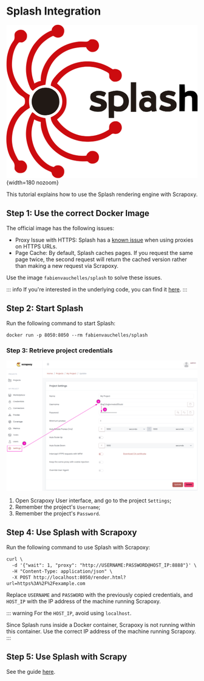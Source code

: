 # Splash Integration

![Splash](splash.svg){width=180 nozoom}

This tutorial explains how to use the Splash rendering engine with Scrapoxy.


## Step 1: Use the correct Docker Image

The official image has the following issues:

* Proxy Issue with HTTPS: Splash has a [known issue](https://github.com/scrapinghub/splash/pull/1194) when using proxies on HTTPS URLs.
* Page Cache: By default, Splash caches pages. If you request the same page twice, the second request will return the cached version rather than making a new request via Scrapoxy.

Use the image `fabienvauchelles/splash` to solve these issues.

::: info
If you're interested in the underlying code, you can find it [here](https://github.com/fabienvauchelles/scrapoxy/tree/master/packages/splash/src).
:::


## Step 2: Start Splash

Run the following command to start Splash:

```shell
docker run -p 8050:8050 --rm fabienvauchelles/splash
```

### Step 3: Retrieve project credentials

![Credentials](../../credentials.png)

1. Open Scrapoxy User interface, and go to the project `Settings`;
2. Remember the project's `Username`;
3. Remember the project's `Password`.


## Step 4: Use Splash with Scrapoxy

Run the following command to use Splash with Scrapoxy:

```shell
curl \
  -d '{"wait": 1, "proxy": "http://USERNAME:PASSWORD@HOST_IP:8888"}' \
  -H "Content-Type: application/json" \
  -X POST http://localhost:8050/render.html?url=https%3A%2F%2Fexample.com
```

Replace `USERNAME` and `PASSWORD` with the previously copied credentials, 
and `HOST_IP` with the IP address of the machine running Scrapoxy.

::: warning
For the `HOST_IP`, avoid using `localhost`.

Since Splash runs inside a Docker container, Scrapoxy is not running within this container. Use the correct IP address of the machine running Scrapoxy.
:::


## Step 5: Use Splash with Scrapy

See the guide [here](../scrapy/guide.md#step-9-render-page-with-splash-using-scrapy-and-scrapoxy).

